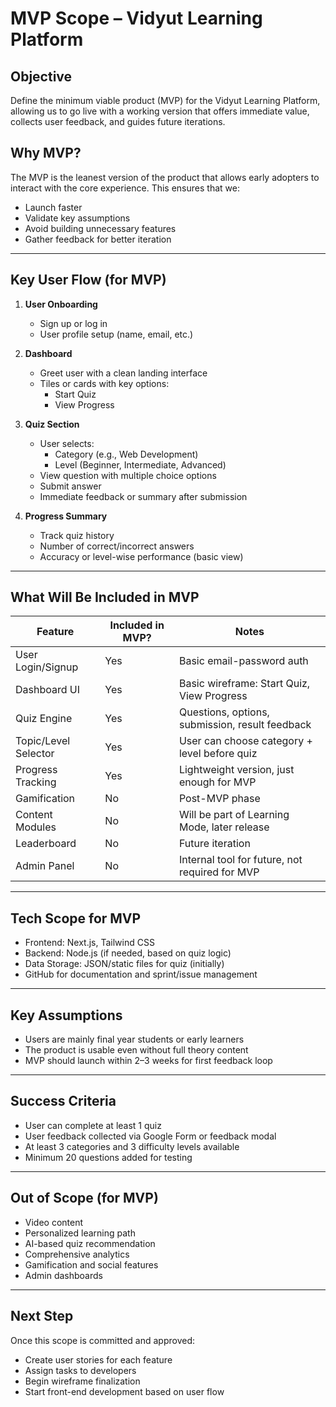 # MVP Scope – Vidyut Learning Platform

## Objective

Define the minimum viable product (MVP) for the Vidyut Learning Platform, allowing us to go live with a working version that offers immediate value, collects user feedback, and guides future iterations.

## Why MVP?

The MVP is the leanest version of the product that allows early adopters to interact with the core experience. This ensures that we:

- Launch faster
- Validate key assumptions
- Avoid building unnecessary features
- Gather feedback for better iteration

---

## Key User Flow (for MVP)

1. **User Onboarding**
   - Sign up or log in
   - User profile setup (name, email, etc.)

2. **Dashboard**
   - Greet user with a clean landing interface
   - Tiles or cards with key options:
     - Start Quiz
     - View Progress

3. **Quiz Section**
   - User selects:
     - Category (e.g., Web Development)
     - Level (Beginner, Intermediate, Advanced)
   - View question with multiple choice options
   - Submit answer
   - Immediate feedback or summary after submission

4. **Progress Summary**
   - Track quiz history
   - Number of correct/incorrect answers
   - Accuracy or level-wise performance (basic view)

---

## What Will Be Included in MVP

| Feature               | Included in MVP? | Notes                                             |
|-----------------------|------------------|---------------------------------------------------|
| User Login/Signup     | Yes              | Basic email-password auth                        |
| Dashboard UI          | Yes              | Basic wireframe: Start Quiz, View Progress       |
| Quiz Engine           | Yes              | Questions, options, submission, result feedback  |
| Topic/Level Selector  | Yes              | User can choose category + level before quiz     |
| Progress Tracking     | Yes              | Lightweight version, just enough for MVP         |
| Gamification          | No               | Post-MVP phase                                   |
| Content Modules       | No               | Will be part of Learning Mode, later release     |
| Leaderboard           | No               | Future iteration                                 |
| Admin Panel           | No               | Internal tool for future, not required for MVP   |

---

## Tech Scope for MVP

- Frontend: Next.js, Tailwind CSS
- Backend: Node.js (if needed, based on quiz logic)
- Data Storage: JSON/static files for quiz (initially)
- GitHub for documentation and sprint/issue management

---

## Key Assumptions

- Users are mainly final year students or early learners
- The product is usable even without full theory content
- MVP should launch within 2–3 weeks for first feedback loop

---

## Success Criteria

- User can complete at least 1 quiz
- User feedback collected via Google Form or feedback modal
- At least 3 categories and 3 difficulty levels available
- Minimum 20 questions added for testing

---

## Out of Scope (for MVP)

- Video content
- Personalized learning path
- AI-based quiz recommendation
- Comprehensive analytics
- Gamification and social features
- Admin dashboards

---

## Next Step

Once this scope is committed and approved:
- Create user stories for each feature
- Assign tasks to developers
- Begin wireframe finalization
- Start front-end development based on user flow

